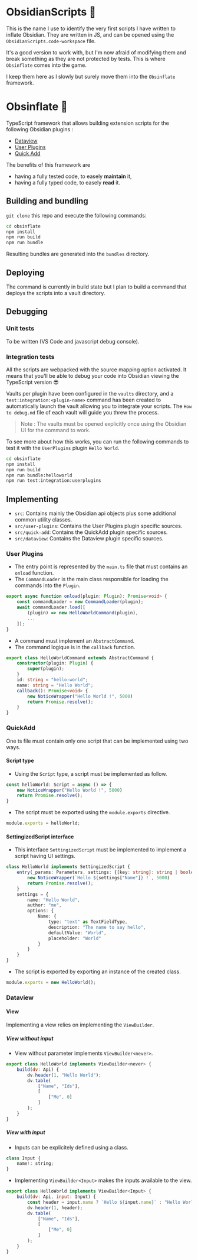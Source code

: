 # ObsidianScripts 📜

This is the name I use to identify the very first scripts I have written to inflate Obsidian.
They are written in JS, and can be opened using the `ObsidianScripts.code-workspace` file.

It's a good version to work with, but I'm now afraid of modifying them and break something as they are not protected by tests.
This is where `Obsinflate` comes into the game.

I keep them here as I slowly but surely move them into the `Obsinflate` framework.

# Obsinflate 🎈

TypeScript framework that allows building extension scripts for the following Obsidian plugins : 
- [Dataview](https://blacksmithgu.github.io/obsidian-dataview/)
- [User Plugins](https://github.com/mnowotnik/obsidian-user-plugins)
- [Quick Add](https://quickadd.obsidian.guide/docs/)

The benefits of this framework are
- having a fully tested code, to easely **maintain** it,
- having a fully typed code, to easely **read** it.

## Building and bundling

`git clone` this repo and execute the following commands:

``` sh
cd obsinflate
npm install
npm run build
npm run bundle
```

Resulting bundles are generated into the `bundles` directory.

## Deploying

The command is currently in build state but I plan to build a command that deploys the scripts into a vault directory.

## Debugging

### Unit tests

To be written (VS Code and javascript debug console).

### Integration tests

All the scripts are webpacked with the source mapping option activated. It means that you'll be able to debug your code into Obsidian viewing the TypeScript version :sunglasses:

Vaults per plugin have been configured in the `vaults` directory, and a `test:integration:<plugin-name>` command has been created to automatically launch the vault allowing you to integrate your scripts. The `How to debug.md` file of each vault will guide you threw the process.

> Note : The vaults must be opened explicitly once using the Obsidian UI for the command to work. 

To see more about how this works, you can run the following commands to test it with the `UserPlugins` plugin `Hello World`.

``` sh
cd obsinflate
npm install
npm run build
npm run bundle:helloworld
npm run test:integration:userplugins
```

## Implementing

- `src`: Contains mainly the Obsidian api objects plus some additional common utility classes.
- `src/user-plugins`: Contains the User Plugins plugin specific sources.
- `src/quick-add`: Contains the QuickAdd plugin specific sources.
- `src/dataview`: Contains the Dataview plugin specific sources.

### User Plugins

- The entry point is represented by the `main.ts` file that must contains an `onload` function. 
- The `CommandLoader` is the main class responsible for loading the commands into the `Plugin`.

``` typescript
export async function onload(plugin: Plugin): Promise<void> {
    const commandLoader = new CommandLoader(plugin);
    await commandLoader.load([
        (plugin) => new HelloWorldCommand(plugin),
        ...
    ]);
}
```

- A command must implement an `AbstractCommand`.
- The command logique is in the `callback` function.

``` typescript
export class HelloWorldCommand extends AbstractCommand {
    constructor(plugin: Plugin) {
        super(plugin);
    }
    id: string = "hello-world";
    name: string = "Hello World";
    callback(): Promise<void> {
        new NoticeWrapper("Hello World !", 5000)
        return Promise.resolve();
    }
}
```

### QuickAdd

One ts file must contain only one script that can be implemented using two ways.

#### Script type

- Using the `Script` type, a script must be implemented as follow.

``` typescript
const helloWorld: Script = async () => {
    new NoticeWrapper("Hello World !", 5000)
    return Promise.resolve();
}
```

- The script must be exported using the `module.exports` directive.

``` typescript
module.exports = helloWorld;
```

#### SettingizedScript interface

- This interface `SettingizedScript` must be implemented to implement a script having UI settings.

``` typescript
class HelloWorld implements SettingizedScript {
    entry(_params: Parameters, settings: {[key: string]: string | boolean}): Promise<void> {
        new NoticeWrapper(`Hello ${settings["Name"]} !`, 5000)
        return Promise.resolve();
    }
    settings = {
        name: "Hello World",
        author: "me",
        options: {
            Name: {
                type: "text" as TextFieldType,
                description: "The name to say hello",
                defaultValue: "World",
                placeholder: "World"
            }
        }
    }
}
```

- The script is exported by exporting an instance of the created class.

``` typescript
module.exports = new HelloWorld();
```

### Dataview

#### View

Implementing a view relies on implementing the `ViewBuilder`.

##### View without input

- View without parameter implements `ViewBuilder<never>`.

``` javascript
export class HelloWorld implements ViewBuilder<never> {
    build(dv: Api) {
        dv.header(1, "Hello World");
        dv.table(
            ["Name", "Ids"], 
            [
                ["Me", 0]
            ]
        );
    }
}
```

##### View with input

- Inputs can be explicitely defined using a class.

``` javascript
class Input {
    name!: string;
} 
```

- Implementing `ViewBuilder<Input>` makes the inputs available to the view.

``` javascript
export class HelloWorld implements ViewBuilder<Input> {
    build(dv: Api, input: Input) {
        const header = input.name ? `Hello ${input.name}` : "Hello World";
        dv.header(1, header);
        dv.table(
            ["Name", "Ids"], 
            [
                ["Me", 0]
            ]
        );
    }
}
```